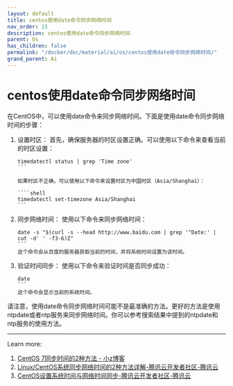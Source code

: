 ```yaml
---
layout: default
title: centos使用date命令同步网络时间
nav_order: 15
description: centos使用date命令同步网络时间
parent: Os
has_children: false
permalink: "/docker/doc/material/ai/os/centos使用date命令同步网络时间/"
grand_parent: Ai
---
```


# centos使用date命令同步网络时间

在CentOS中，可以使用date命令来同步网络时间。下面是使用date命令同步网络时间的步骤：

1. 设置时区：
   首先，确保服务器的时区设置正确。可以使用以下命令来查看当前的时区设置：

   ````shell
   timedatectl status | grep 'Time zone'
   ```

   如果时区不正确，可以使用以下命令来设置时区为中国时区（Asia/Shanghai）：

   ````shell
   timedatectl set-timezone Asia/Shanghai
   ```

2. 同步网络时间：
   使用以下命令来同步网络时间：

   ````shell
   date -s "$(curl -s --head http://www.baidu.com | grep '^Date:' | cut -d' ' -f3-6)Z"
   ```
   这个命令会从百度的服务器获取当前的时间，并将系统时间设置为该时间。

3. 验证时间同步：
   使用以下命令来验证时间是否同步成功：

   ````shell
   date
   ```
   这个命令会显示当前的系统时间。

请注意，使用date命令同步网络时间可能不是最准确的方法。更好的方法是使用ntpdate或者ntp服务来同步网络时间。你可以参考搜索结果中提到的ntpdate和ntp服务的使用方法。

---
Learn more:

1. [CentOS 7同步时间的2种方法 - 小z博客](https://blog.xiaoz.org/archives/12989)
2. [Linux/CentOS系统同步网络时间的2种方法详解-腾讯云开发者社区-腾讯云](https://cloud.tencent.com/developer/article/1721411)
3. [CentOS设置系统时间与网络时间同步-腾讯云开发者社区-腾讯云](https://cloud.tencent.com/developer/article/1795159)
